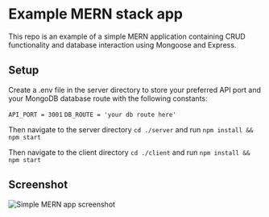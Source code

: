 # Example MERN stack app

This repo is an example of a simple MERN application containing CRUD functionality and database interaction using Mongoose and Express. 

## Setup

Create a .env file in the server directory to store your preferred API port and your MongoDB database route with the following constants:

`API_PORT = 3001`
`DB_ROUTE = 'your db route here'`

Then navigate to the server directory
`cd ./server`
 and run
`npm install && npm start`

Then navigate to the client directory
`cd ./client`
and run
`npm install && npm start`

## Screenshot

![Simple MERN app screenshot](https://i.imgur.com/Qg2lzoZ.png)